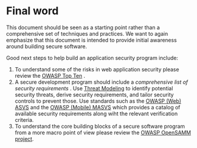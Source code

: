 # Final word

This document should be seen as a starting point rather than a comprehensive set of techniques and practices. We want to again emphasize that this document is intended to provide initial awareness around building secure software.

Good next steps to help build an application security program include:

1. To understand some of the risks in web application security please review the [OWASP Top Ten](https://www.owasp.org/index.php/Category:OWASP_Top_Ten_Project) .
2. A secure development program should include a *comprehensive list of security requirements* . 
 Use [Threat Modeling](https://cheatsheetseries.owasp.org/cheatsheets/Threat_Modeling_Cheat_Sheet.html) to identify potential security threats, derive security requirements, and tailor security controls to prevent those. Use standards such as the [OWASP (Web) ASVS](https://www.owasp.org/index.php/Category:OWASP_Application_Security_Verification_Standard_Project) and the [OWASP (Mobile) MASVS](https://github.com/OWASP/owasp-masvs) which provides a catalog of available security requirements along wiht the  relevant verification criteria.
3. To understand the core building blocks of a secure software program from a more macro point of view please review the [OWASP OpenSAMM project](https://www.owasp.org/index.php/OWASP_SAMM_Project).
